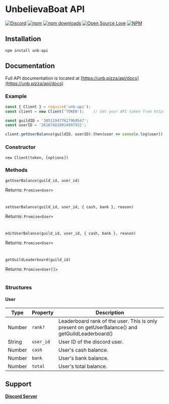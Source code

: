 # UnbelievaBoat API

[![Discord](https://discordapp.com/api/guilds/305129477627969547/embed.png)](https://discord.gg/YMJ2dGp)
[![npm](https://img.shields.io/npm/v/npm.svg)](https://www.npmjs.com/package/unb-api)
[![npm downloads](https://img.shields.io/npm/dt/unb-api.svg?maxAge=3600)](https://www.npmjs.com/package/unb-api)
[![Open Source Love](https://badges.frapsoft.com/os/mit/mit.svg?v=102)](https://github.com/ellerbrock/open-source-badge/)
[![NPM](https://nodei.co/npm/unb-api.png?downloads=true&downloadRank=true&stars=true)](https://nodei.co/npm/unb-api/)

## Installation
`npm install unb-api`

## Documentation
Full API documentation is located at [https://unb.pizza/api/docs](https://unb.pizza/api/docs)

### Example
```javascript
const { Client } = require('unb-api');
const client = new Client('TOKEN');    // Get your API token from https://unb.pizza/api/docs

const guildID = '305129477627969547';
const userID = '261674810914897931';

client.getUserBalance(guildID, userID).then(user => console.log(user));
```

### Constructor
`new Client(token, [options])`

### Methods
```
getUserBalance(guild_id, user_id)
```
Returns: `Promise<User>`
#
```
setUserBalance(guild_id, user_id, { cash, bank }, reason)
```
Returns: `Promise<User>`
#
```
editUserBalance(guild_id, user_id, { cash, bank }, reason)
```
Returns: `Promise<User>`
#
```
getGuildLeaderboard(guild_id)
```
Returns: `Promise<User[]>`
#

### Structures
#### User
Type | Property | Description
--- | --- | ---
Number | `rank?` | Leaderboard rank of the user. This is only present on getUserBalance() and getGuildLeaderboard()
String | `user_id` | User ID of the discord user.
Number | `cash` | User's cash balance.
Number | `bank` | User's bank balance.
Number | `total` | User's total balance.
 


## Support
[**Discord Server**](https://discord.gg/YMJ2dGp)